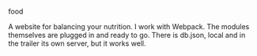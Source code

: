 food

A website for balancing your nutrition. I work with Webpack.
The modules themselves are plugged in and ready to go. There is db.json, local and in the trailer its own server, but it works well.
